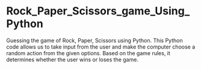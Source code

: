 # Rock_Paper_Scissors_game_Using_Python
Guessing the game of Rock, Paper, Scissors using Python. This Python code allows us to take input from the user and make the computer choose a random action from the given options. Based on the game rules, it determines whether the user wins or loses the game.
